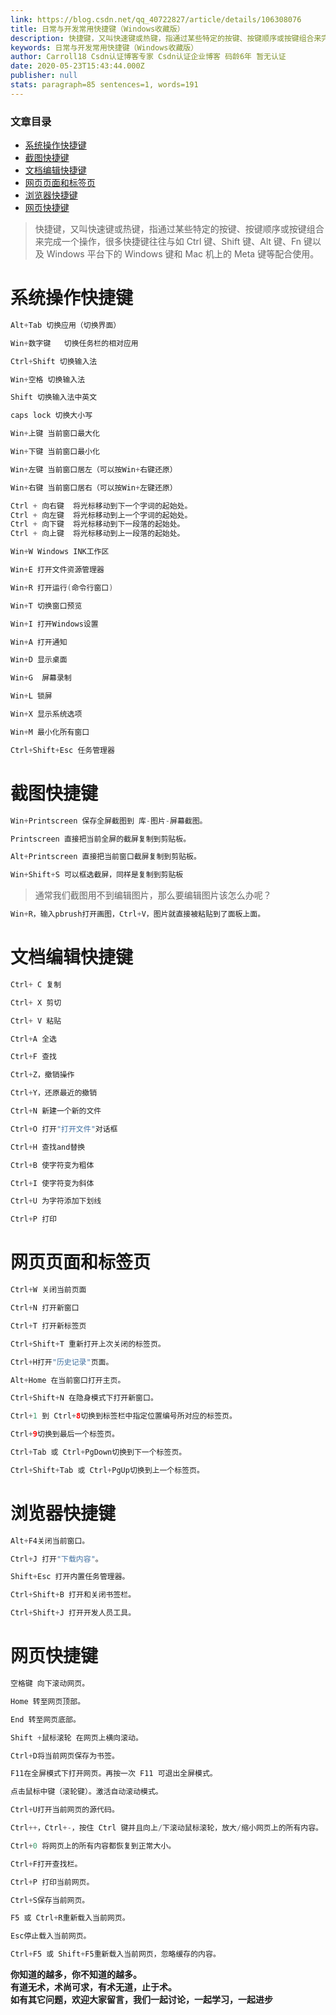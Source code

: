 ```yaml
---
link: https://blog.csdn.net/qq_40722827/article/details/106308076
title: 日常与开发常用快捷键（Windows收藏版）
description: 快捷键，又叫快速键或热键，指通过某些特定的按键、按键顺序或按键组合来完成一个操作，很多快捷键往往与如 Ctrl 键、Shift 键、Alt 键、Fn 键以及 Windows 平台下的 Windows 键和 Mac 机上的 Meta 键等配合使用。
keywords: 日常与开发常用快捷键（Windows收藏版）
author: Carroll18 Csdn认证博客专家 Csdn认证企业博客 码龄6年 暂无认证
date: 2020-05-23T15:43:44.000Z
publisher: null
stats: paragraph=85 sentences=1, words=191
---
```

### 文章目录

* [系统操作快捷键](#-2)
* [截图快捷键](#-76)
* [文档编辑快捷键](#-100)
* [网页页面和标签页](#-153)
* [浏览器快捷键](#-190)
* [网页快捷键](#-212)

> 快捷键，又叫快速键或热键，指通过某些特定的按键、按键顺序或按键组合来完成一个操作，很多快捷键往往与如 Ctrl 键、Shift 键、Alt 键、Fn 键以及 Windows 平台下的 Windows 键和 Mac 机上的 Meta 键等配合使用。

# 系统操作快捷键

```java
Alt+Tab 切换应用（切换界面）
```

```java
Win+数字键   切换任务栏的相对应用
```

```java
Ctrl+Shift 切换输入法
```

```java
Win+空格 切换输入法
```

```java
Shift 切换输入法中英文
```

```java
caps lock 切换大小写
```

```java
Win+上键 当前窗口最大化

Win+下键 当前窗口最小化

Win+左键 当前窗口居左（可以按Win+右键还原）

Win+右键 当前窗口居右（可以按Win+左键还原）
```

```java
Ctrl + 向右键	将光标移动到下一个字词的起始处。
Ctrl + 向左键	将光标移动到上一个字词的起始处。
Ctrl + 向下键	将光标移动到下一段落的起始处。
Ctrl + 向上键	将光标移动到上一段落的起始处。
```

```java
Win+W Windows INK工作区
```

```java
Win+E 打开文件资源管理器
```

```java
Win+R 打开运行(命令行窗口)
```

```java
Win+T 切换窗口预览
```

```java
Win+I 打开Windows设置
```

```java
Win+A 打开通知
```

```java
Win+D 显示桌面
```

```java
Win+G  屏幕录制
```

```java
Win+L 锁屏
```

```java
Win+X 显示系统选项
```

```java
Win+M 最小化所有窗口
```

```java
Ctrl+Shift+Esc 任务管理器
```

# 截图快捷键

```java
Win+Printscreen 保存全屏截图到 库-图片-屏幕截图。
```

```java
Printscreen 直接把当前全屏的截屏复制到剪贴板。
```

```java
Alt+Printscreen 直接把当前窗口截屏复制到剪贴板。
```

```java
Win+Shift+S 可以框选截屏，同样是复制到剪贴板
```

> 通常我们截图用不到编辑图片，那么要编辑图片该怎么办呢？

```java
Win+R，输入pbrush打开画图，Ctrl+V，图片就直接被粘贴到了面板上面。
```

# 文档编辑快捷键

```java
Ctrl+ C 复制
```

```java
Ctrl+ X 剪切
```

```java
Ctrl+ V 粘贴
```

```java
Ctrl+A 全选
```

```java
Ctrl+F 查找
```

```java
Ctrl+Z，撤销操作
```

```java
Ctrl+Y，还原最近的撤销
```

```java
Ctrl+N 新建一个新的文件
```

```java
Ctrl+O 打开"打开文件"对话框
```

```java
Ctrl+H 查找and替换
```

```java
Ctrl+B 使字符变为粗体
```

```java
Ctrl+I 使字符变为斜体
```

```java
Ctrl+U 为字符添加下划线
```

```java
Ctrl+P 打印
```

# 网页页面和标签页

```java
Ctrl+W 关闭当前页面
```

```java
Ctrl+N 打开新窗口
```

```java
Ctrl+T 打开新标签页
```

```java
Ctrl+Shift+T 重新打开上次关闭的标签页。
```

```java
Ctrl+H打开"历史记录"页面。
```

```java
Alt+Home 在当前窗口打开主页。
```

```java
Ctrl+Shift+N 在隐身模式下打开新窗口。
```

```java
Ctrl+1 到 Ctrl+8切换到标签栏中指定位置编号所对应的标签页。
```

```java
Ctrl+9切换到最后一个标签页。
```

```java
Ctrl+Tab 或 Ctrl+PgDown切换到下一个标签页。
```

```java
Ctrl+Shift+Tab 或 Ctrl+PgUp切换到上一个标签页。
```

# 浏览器快捷键

```java
Alt+F4关闭当前窗口。
```

```java
Ctrl+J 打开"下载内容"。
```

```java
Shift+Esc 打开内置任务管理器。
```

```java
Ctrl+Shift+B 打开和关闭书签栏。
```

```java
Ctrl+Shift+J 打开开发人员工具。
```

# 网页快捷键

```java
空格键 向下滚动网页。
```

```java
Home 转至网页顶部。
```

```java
End 转至网页底部。
```

```java
Shift +鼠标滚轮 在网页上横向滚动。
```

```java
Ctrl+D将当前网页保存为书签。
```

```java
F11在全屏模式下打开网页。再按一次 F11 可退出全屏模式。
```

```java
点击鼠标中键（滚轮键）。激活自动滚动模式。
```

```java
Ctrl+U打开当前网页的源代码。
```

```java
Ctrl++，Ctrl+-，按住 Ctrl 键并且向上/下滚动鼠标滚轮，放大/缩小网页上的所有内容。
```

```java
Ctrl+0 将网页上的所有内容都恢复到正常大小。
```

```java
Ctrl+F打开查找栏。
```

```java
Ctrl+P 打印当前网页。
```

```java
Ctrl+S保存当前网页。
```

```java
F5 或 Ctrl+R重新载入当前网页。
```

```java
Esc停止载入当前网页。
```

```java
Ctrl+F5 或 Shift+F5重新载入当前网页，忽略缓存的内容。
```

**你知道的越多，你不知道的越多。<br> 有道无术，术尚可求，有术无道，止于术。<br> 如有其它问题，欢迎大家留言，我们一起讨论，一起学习，一起进步**
